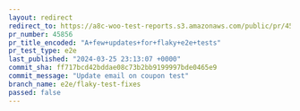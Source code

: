 ```yaml
---
layout: redirect
redirect_to: https://a8c-woo-test-reports.s3.amazonaws.com/public/pr/45856/e2e/index.html
pr_number: 45856
pr_title_encoded: "A+few+updates+for+flaky+e2e+tests"
pr_test_type: e2e
last_published: "2024-03-25 23:13:07 +0000"
commit_sha: ff717bcd42bddae08c73b2bb9199997bde0465e9
commit_message: "Update email on coupon test"
branch_name: e2e/flaky-test-fixes
passed: false
---
```

